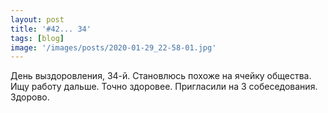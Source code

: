 ```yaml
---
layout: post
title: '#42... 34'
tags: [blog]
image: '/images/posts/2020-01-29_22-58-01.jpg'
---
```


День выздоровления, 34-й. Становлюсь похоже на ячейку общества. Ищу работу дальше. Точно здоровее. Пригласили на 3 собеседования. Здорово.
